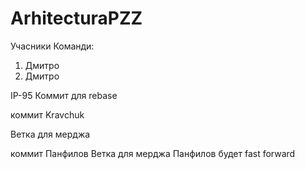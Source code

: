 # ArhitecturaPZZ

Учасники Команди:
1. Дмитро
2. Дмитро

IP-95
Коммит для rebase


коммит Kravchuk 


Ветка для мерджа

коммит Панфилов
Ветка для мерджа Панфилов
будет fast forward